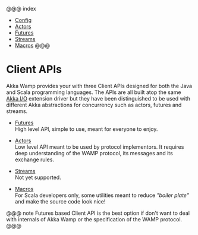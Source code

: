 @@@ index
* [Config](config.md)
* [Actors](actors.md)
* [Futures](futures.md)
* [Streams](streams.md)
* [Macros](macros.md)
@@@ 

# Client APIs
Akka Wamp provides your with three Client APIs designed for both the Java and Scala programming languages. The APIs are all built atop the same [Akka I/O](http:/doc.akka.io/docs/akka/current/scala/io.html) extension driver but they have been distinguished to be used with different Akka abstractions for concurrency such as actors, futures and streams.

* [Futures](futures.html)   
  High level API, simple to use, meant for everyone to enjoy. 
  
* [Actors](actors.html)   
  Low level API meant to be used by protocol implementors. It requires deep understanding of the WAMP protocol, its messages and its exchange rules.
  
* [Streams](streams.html)  
  Not yet supported.
  
* [Macros](macros.html)  
  For Scala developers only, some utilities meant to reduce _"boiler plate"_ and make the source code look nice!
   
   
@@@ note
Futures based Client API is the best option if don't want to deal with internals of Akka Wamp or the specification of the WAMP protocol.
@@@